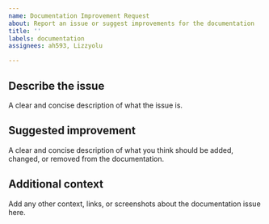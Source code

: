```yaml
---
name: Documentation Improvement Request
about: Report an issue or suggest improvements for the documentation
title: ''
labels: documentation
assignees: ah593, Lizzyolu

---
```


## Describe the issue
A clear and concise description of what the issue is.

## Suggested improvement
A clear and concise description of what you think should be added, changed, or removed from the documentation.

## Additional context
Add any other context, links, or screenshots about the documentation issue here.
